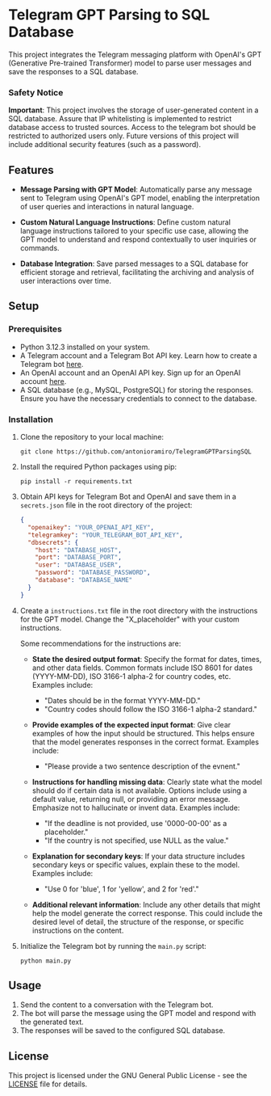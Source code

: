 # Telegram GPT Parsing to SQL Database

This project integrates the Telegram messaging platform with OpenAI's GPT (Generative Pre-trained Transformer) model to parse user messages and save the responses to a SQL database.

### Safety Notice

**Important**: This project involves the storage of user-generated content in a SQL database. Assure that IP whitelisting is implemented to restrict database access to trusted sources. Access to the telegram bot should be restricted to authorized users only. Future versions of this project will include additional security features (such as a password).

## Features

- **Message Parsing with GPT Model**: Automatically parse any message sent to Telegram using OpenAI's GPT model, enabling the interpretation of user queries and interactions in natural language.

- **Custom Natural Language Instructions**: Define custom natural language instructions tailored to your specific use case, allowing the GPT model to understand and respond contextually to user inquiries or commands.

- **Database Integration**: Save parsed messages to a SQL database for efficient storage and retrieval, facilitating the archiving and analysis of user interactions over time.

## Setup

### Prerequisites

- Python 3.12.3 installed on your system.
- A Telegram account and a Telegram Bot API key. Learn how to create a Telegram bot [here](https://core.telegram.org/bots#3-how-do-i-create-a-bot).
- An OpenAI account and an OpenAI API key. Sign up for an OpenAI account [here](https://platform.openai.com/signup).
- A SQL database (e.g., MySQL, PostgreSQL) for storing the responses. Ensure you have the necessary credentials to connect to the database.

### Installation

1. Clone the repository to your local machine:

   ```
   git clone https://github.com/antonioramiro/TelegramGPTParsingSQL
   ```

2. Install the required Python packages using pip:

   ```
   pip install -r requirements.txt
   ```

3. Obtain API keys for Telegram Bot and OpenAI and save them in a `secrets.json` file in the root directory of the project:

   ```json
   {
     "openaikey": "YOUR_OPENAI_API_KEY",
     "telegramkey": "YOUR_TELEGRAM_BOT_API_KEY",
     "dbsecrets": {
       "host": "DATABASE_HOST",
       "port": "DATABASE_PORT",
       "user": "DATABASE_USER",
       "password": "DATABASE_PASSWORD",
       "database": "DATABASE_NAME"
     }
   }
   ```

4. Create a `instructions.txt` file in the root directory with the instructions for the GPT model. Change the "X_placeholder" with your custom instructions.

   Some recommendations for the instructions are:

   - **State the desired output format**: Specify the format for dates, times, and other data fields. Common formats include ISO 8601 for dates (YYYY-MM-DD), ISO 3166-1 alpha-2 for country codes, etc. Examples include:

     - "Dates should be in the format YYYY-MM-DD."
     - "Country codes should follow the ISO 3166-1 alpha-2 standard."

   - **Provide examples of the expected input format**: Give clear examples of how the input should be structured. This helps ensure that the model generates responses in the correct format. Examples include:

     - "Please provide a two sentence description of the evnent."

   - **Instructions for handling missing data**: Clearly state what the model should do if certain data is not available. Options include using a default value, returning null, or providing an error message. Emphasize not to hallucinate or invent data. Examples include:

     - "If the deadline is not provided, use '0000-00-00' as a placeholder."
     - "If the country is not specified, use NULL as the value."

   - **Explanation for secondary keys**: If your data structure includes secondary keys or specific values, explain these to the model. Examples include:

     - "Use 0 for 'blue', 1 for 'yellow', and 2 for 'red'."

   - **Additional relevant information**: Include any other details that might help the model generate the correct response. This could include the desired level of detail, the structure of the response, or specific instructions on the content.

5. Initialize the Telegram bot by running the `main.py` script:

   ```
   python main.py
   ```

## Usage

1. Send the content to a conversation with the Telegram bot.
2. The bot will parse the message using the GPT model and respond with the generated text.
3. The responses will be saved to the configured SQL database.

## License

This project is licensed under the GNU General Public License - see the [LICENSE](LICENSE) file for details.

